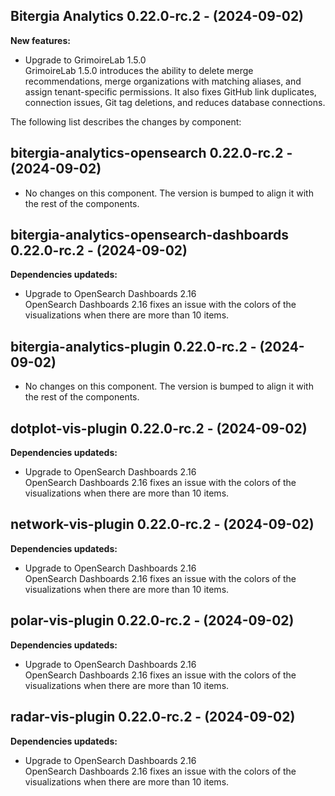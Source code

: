 ## Bitergia Analytics 0.22.0-rc.2 - (2024-09-02)

**New features:**

 * Upgrade to GrimoireLab 1.5.0\
   GrimoireLab 1.5.0 introduces the ability to delete merge
   recommendations, merge organizations with matching aliases, and assign
   tenant-specific permissions. It also fixes GitHub link duplicates,
   connection issues, Git tag deletions, and reduces database
   connections.

The following list describes the changes by component:

  ## bitergia-analytics-opensearch 0.22.0-rc.2 - (2024-09-02)
  
  * No changes on this component. The version is bumped to align it
    with the rest of the components.
## bitergia-analytics-opensearch-dashboards 0.22.0-rc.2 - (2024-09-02)

**Dependencies updateds:**

 * Upgrade to OpenSearch Dashboards 2.16\
   OpenSearch Dashboards 2.16 fixes an issue with the colors of the
   visualizations when there are more than 10 items.

  ## bitergia-analytics-plugin 0.22.0-rc.2 - (2024-09-02)
  
  * No changes on this component. The version is bumped to align it
    with the rest of the components.
## dotplot-vis-plugin 0.22.0-rc.2 - (2024-09-02)

**Dependencies updateds:**

 * Upgrade to OpenSearch Dashboards 2.16\
   OpenSearch Dashboards 2.16 fixes an issue with the colors of the
   visualizations when there are more than 10 items.

## network-vis-plugin 0.22.0-rc.2 - (2024-09-02)

**Dependencies updateds:**

 * Upgrade to OpenSearch Dashboards 2.16\
   OpenSearch Dashboards 2.16 fixes an issue with the colors of the
   visualizations when there are more than 10 items.

## polar-vis-plugin 0.22.0-rc.2 - (2024-09-02)

**Dependencies updateds:**

 * Upgrade to OpenSearch Dashboards 2.16\
   OpenSearch Dashboards 2.16 fixes an issue with the colors of the
   visualizations when there are more than 10 items.

## radar-vis-plugin 0.22.0-rc.2 - (2024-09-02)

**Dependencies updateds:**

 * Upgrade to OpenSearch Dashboards 2.16\
   OpenSearch Dashboards 2.16 fixes an issue with the colors of the
   visualizations when there are more than 10 items.






